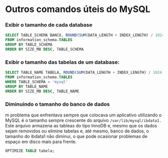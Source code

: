# Outros comandos úteis do MySQL

### Exibir o tamanho de cada database

```sql
SELECT TABLE_SCHEMA BANCO, ROUND(SUM(DATA_LENGTH + INDEX_LENGTH) / 1024 / 1024, 2) SIZE_MB, ROUND(SUM(DATA_LENGTH + INDEX_LENGTH) / 1024 / 1024 / 1024, 2) SIZE_GB
FROM information_schema.TABLES
GROUP BY TABLE_SCHEMA
ORDER BY SIZE_MB DESC, TABLE_SCHEMA
```

### Exibir o tamanho das tabelas de um database:

```sql
SELECT TABLE_NAME TABELA, ROUND(SUM(DATA_LENGTH + INDEX_LENGTH) / 1024 / 1024, 2) SIZE_MB, ROUND(SUM(DATA_LENGTH + INDEX_LENGTH) / 1024 / 1024 / 1024, 2) SIZE_GB
FROM information_schema.TABLES
WHERE TABLE_SCHEMA = 'mysql'
GROUP BY TABLE_NAME
ORDER BY SIZE_MB DESC, TABLE_NAME
```

### Diminuindo o tamanho do banco de dados

m problema que enfrentava sempre que colocava um aplicativo utilizando o MySQL é o tamanho sempre crescente do arquivo
`/var/lib/mysql/ibdata1.` Este arquivo armazena as tableas do tipo InnoDB e, mesmo que os dados sejam removidos ou elimine
tabelas e, até mesmo, banco de dados, o tamanho do ibdata1 não diminui,
o que pode ocasionar problemas de espaço em disco mais para frente.

```sql
OPTIMIZE TABLE tabela;
```